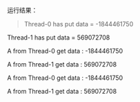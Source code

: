 运行结果：
>Thread-0 has put data = -1844461750 

Thread-1 has put data = 569072708

A from Thread-0 get data : -1844461750

A from Thread-1 get data : 569072708

A from Thread-0 get data : -1844461750

A from Thread-1 get data : 569072708
